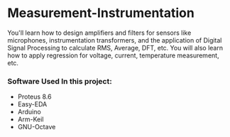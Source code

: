 # Measurement-Instrumentation
You'll learn how to design amplifiers and filters for sensors like microphones, instrumentation transformers, and the application of Digital Signal Processing to calculate RMS, Average, DFT, etc.  You will also learn how to apply regression for voltage, current, temperature measurement, etc. 

### Software Used In this project: <br />
- Proteus 8.6 <br />
- Easy-EDA <br />
- Arduino <br />
- Arm-Keil <br />
- GNU-Octave <br />
